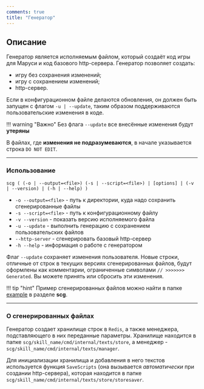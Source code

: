 ```yaml
---
comments: true
title: "Генератор"
---
```


## Описание

Генератор является исполняемым файлом, который создаёт код игры для Маруси и код базового http-сервера.
Генератор позволяет создать:

* игру без сохранения изменений;
* игру с сохранением изменений;
* http-сервер.

Если в конфигурационном файле делаются обновления, он должен быть запущен с флагом `-u | --update`, таким образом поддерживаются пользовательские изменения в коде. 


!!! warning "Важно"
    Без флага `--update` все внесённые изменения будут **утеряны**

В файлах, где **изменения не подразумеваются**, в начале указывается строка `DO NOT EDIT`.

---------------------------------

### Использование

```(cmd)
scg ( (-o | --output=<file>) (-s | --script=<file>) | [options] | (-v | --version) | (-h | --help) )
```

- `-o --output=<file>` - путь к директории, куда надо сохранить сгенерированные файлы
- `-s --script=<file>` - путь к конфигурационному файлу
- `-v --version` - показать версию исполняемого файла
- `-u --update` - выполнить генерацию с сохранением пользовательских файлов
- `--http-server` - сгенерировать базовый http-сервер
- `-h --help` - информация о работе с генератором

Флаг `--update` сохраняет изменения пользователя. Новые строки, отличные от строк в текущих версиях сгенерированных файлов, будут оформлены как комментарии, ограниченные символами ```// >>>>>>> Generated```. Вы можете принять или сбросить эти изменения.


!!! tip "hint"
    Пример сгенерированных файлов можно найти в папке [example](https://github.com/ThCompiler/go_game_constractor/tree/main/scg/example)
    в разделе **scg**.

---------------------------------

### О сгенерированных файлах

Генератор создает хранилище строк в `Redis`, а также менеджера, подставляющего в них переданные параметры. 
Хранилище находится в папке `scg/skill_name/cmd/internal/texts/store`, а менеджер - `scg/skill_name/cmd/internal/texts/manager`.

Для инициализации хранилища и добавления в него текстов используется функция `SaveScripts` (она вызывается *автоматически* при создании http-сервера), которая находится в папке `scg/skill_name/cmd/internal/texts/store/storesaver`.
